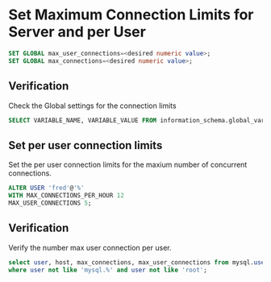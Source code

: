 # Set Maximum Connection Limits for Server and per User

```sql
SET GLOBAL max_user_connections=<desired numeric value>;
SET GLOBAL max_connections=<desired numeric value>;
```

## Verification
Check the Global settings for the connection limits
```sql
SELECT VARIABLE_NAME, VARIABLE_VALUE FROM information_schema.global_variables WHERE VARIABLE_NAME LIKE 'max_%connections';
```


## Set per user connection limits
Set the per user connection limits for the maxium number of concurrent connections.
```sql
ALTER USER 'fred'@'%'
WITH MAX_CONNECTIONS_PER_HOUR 12
MAX_USER_CONNECTIONS 5;
```

## Verification
Verify the number max user connection per user.
```sql
select user, host, max_connections, max_user_connections from mysql.user
where user not like 'mysql.%' and user not like 'root';
```
